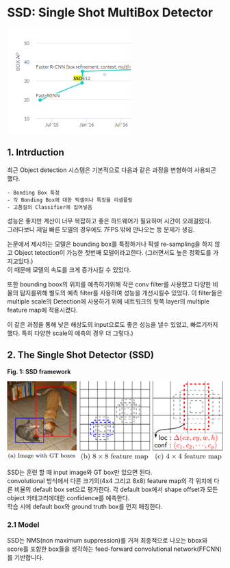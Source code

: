 # SSD: Single Shot MultiBox Detector

![img](./image/1.png)

## 1. Intrduction

최근 Object detection 시스템은 기본적으로 다음과 같은 과정을 변형하여 사용되곤 했다.

    - Bonding Box 특정
    - 각 Bonding Box에 대한 픽셀이나 특징을 리샘플링
    - 고품질의 Classifier에 집어넣음

성능은 좋지만 계산이 너무 복잡하고 좋은 하드웨어가 필요하며 시간이 오래걸렸다.  
그러다보니 제일 빠른 모델의 경우에도 7FPS 밖에 안나오는 등 문제가 생김.  

논문에서 제시하는 모델은 bounding box를 특정하거나 픽셀 re-sampling을 하지 않고 Object tetection이 가능한 첫번째 모델이라고한다. (그러면서도 높은 정확도를 가지고있다.)  
이 때문에 모델의 속도를 크게 증가시킬 수 있었다.  

또한 bounding boox의 위치를 예측하기위해 작은 conv filter를 사용했고 다양한 비율의 탐지를위해 별도의 예측 filter를 사용하여 성능을 개선시킬수 있었다.
이 filter들은 multiple scale의 Detection에 사용하기 위해 네트워크의 뒷쪽 layer의 multiple feature map에 적용시켰다.  

이 같은 과정을 통해 낮은 해상도의 input으로도 좋은 성능을 낼수 있었고, 빠르기까지 했다. 특히 다양한 scale의 예측의 경우 더 그렇다.)  

## 2. The Single Shot Detector (SSD)

**Fig. 1: SSD framework**  

![image2](./image/2.png)  

SSD는 훈련 할 때 input image와 GT box만 있으면 된다.  
convolutional 방식에서 다른 크기의(4x4 그리고 8x8) feature map의 각 위치에 다른 비율의 default box set으로 평가한다. 각 default box에서 shape offset과 모든 object 카테고리에대한 confidence를 예측한다.  
학습 시에 default box와 ground truth box를 먼저 매칭한다.  

### 2.1 Model  
SSD는 NMS(non maximum suppression)를 거쳐 최종적으로 나오는 bbox와 score를 포함한 box들을 생각하는 feed-forward convolutional network(FFCNN)를 기반합니다.  